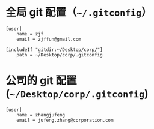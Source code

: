 # 全局 git 配置（`~/.gitconfig`）

```text
[user]
	name = zjf
	email = zjffun@gmail.com

[includeIf "gitdir:~/Desktop/corp/"]
	path = ~/Desktop/corp/.gitconfig
```

# 公司的 git 配置 (`~/Desktop/corp/.gitconfig`)

```text
[user]
	name = zhangjufeng
	email = jufeng.zhang@corporation.com
```

